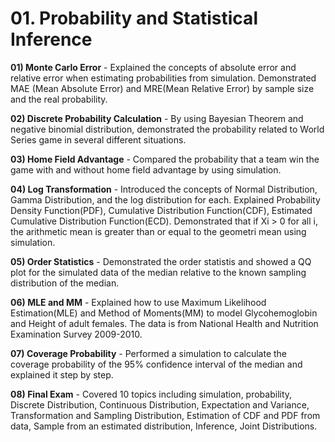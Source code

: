 # 01. Probability and Statistical Inference

**01) Monte Carlo Error** - Explained the concepts of absolute error and relative error when estimating probabilities from simulation. Demonstrated MAE (Mean Absolute Error) and MRE(Mean Relative Error) by sample size and the real probability.

**02) Discrete Probability Calculation** - By using Bayesian Theorem and negative binomial distribution, demonstrated the probability related to World Series game in several different situations.

**03) Home Field Advantage** - Compared the probability that a team win the game with and without home field advantage by using simulation.

**04) Log Transformation** - Introduced the concepts of Normal Distribution, Gamma Distribution, and the log distribution for each. Explained Probability Density Function(PDF), Cumulative Distribution Function(CDF), Estimated Cumulative Distribution Function(ECD). Demonstrated that if Xi > 0 for all i, the arithmetic mean is greater than or equal to the geometri mean using simulation.

**05) Order Statistics** - Demonstrated the order statistis and showed a QQ plot for the simulated data of the median relative to the known sampling distribution of the median.

**06) MLE and MM** - Explained how to use Maximum Likelihood Estimation(MLE) and Method of Moments(MM) to model Glycohemoglobin and Height of adult females. The data is from National Health and Nutrition Examination Survey 2009-2010.

**07) Coverage Probability** - Performed a simulation to calculate the coverage probability of the 95% confidence interval of the median and explained it step by step.

**08) Final Exam** - Covered 10 topics including simulation, probability, Discrete Distribution, Continuous Distribution, Expectation and Variance, Transformation and Sampling Distribution, Estimation of CDF and PDF from data, Sample from an estimated distribution, Inference, Joint Distributions.
